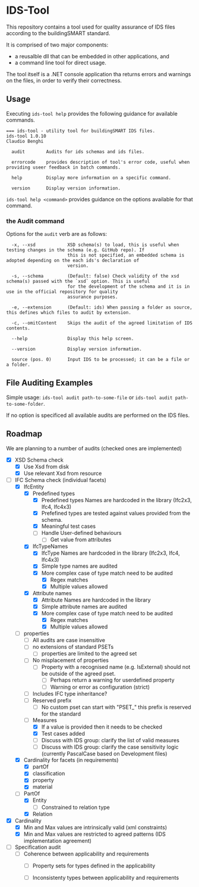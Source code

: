# IDS-Tool

This repository contains a tool used for quality assurance of IDS files according to the buildingSMART standard.

It is comprised of two major components:

- a reusalble dll that can be embedded in other applications, and 
- a command line tool for direct usage.

The tool itself is a .NET console application tha returns errors and warnings
on the files, in order to verify their correctness.

## Usage

Executing `ids-tool help` provides the following guidance for available commands.

```
=== ids-tool - utility tool for buildingSMART IDS files.
ids-tool 1.0.10
Claudio Benghi

  audit        Audits for ids schemas and ids files.

  errorcode    provides description of tool's error code, useful when providing useer feedback in batch commands.

  help         Display more information on a specific command.

  version      Display version information.
```

`ids-tool help <command>` provides guidance on the options available for that command.

### the Audit command

Options for the `audit` verb are as follows:

```
  -x, --xsd            XSD schema(s) to load, this is useful when testing changes in the schema (e.g. GitHub repo). If
                       this is not specified, an embedded schema is adopted depending on the each ids's declaration of
                       version.

  -s, --schema         (Default: false) Check validity of the xsd schema(s) passed with the `xsd` option. This is useful
                       for the development of the schema and it is in use in the official repository for quality
                       assurance purposes.

  -e, --extension      (Default: ids) When passing a folder as source, this defines which files to audit by extension.

  -c, --omitContent    Skips the audit of the agreed limitation of IDS contents.

  --help               Display this help screen.

  --version            Display version information.

  source (pos. 0)      Input IDS to be processed; it can be a file or a folder.
```

## File Auditing Examples

Simple usage: `ids-tool audit path-to-some-file` or `ids-tool audit path-to-some-folder`.

If no option is specificed all available audits are performed on the IDS files.

## Roadmap

We are planning to a number of audits (checked ones are implemented)

- [x] XSD Schema check
  - [x] Use Xsd from disk
  - [x] Use relevant Xsd from resource
- [ ] IFC Schema check (individual facets)
  - [x] IfcEntity
    - [x] Predefined types
      - [x] Predefined types Names are hardcoded in the library (Ifc2x3, Ifc4, Ifc4x3)
      - [x] Prefefined types are tested against values provided from the schema.
      - [x] Meaningful test cases
      - [ ] Handle User-defined behaviours
        - [ ] Get value from attributes
    - [x] IfcTypeNames
      - [x] IfcType Names are hardcoded in the library (Ifc2x3, Ifc4, Ifc4x3)
      - [x] Simple type names are audited
      - [x] More complex case of type match need to be audited
        - [x] Regex matches
        - [x] Multiple values allowed
    - [x] Attribute names
      - [x] Attribute Names are hardcoded in the library
      - [x] Simple attribute names are audited
      - [x] More complex case of type match need to be audited
        - [x] Regex matches
        - [x] Multiple values allowed	
  - [ ] properties 
    - [ ] All audits are case insensitive
    - [ ] no extensions of standard PSETs
      - [ ] properties are limited to the agreed set
    - [ ] No misplacement of properties
      - [ ] Property with a recognised name (e.g. IsExternal) should not be outside of the agreed pset.
        - [ ] Perhaps return a warning for userdefined property
        - [ ] Warning or error as configuration (strict)
    - [ ] Includes IFC type inheritance?
    - [ ] Reserved prefix
      - [ ] No custom pset can start with "PSET_" this prefix is reserved for the standard
    - [ ] Measures
      - [x] If a value is provided then it needs to be checked
      - [x] Test cases added
      - [ ] Discuss with IDS group: clarify the list of valid measures 
      - [ ] Discuss with IDS group: clarify the case sensitivity logic (currently PascalCase based on Development files)
  - [x] Cardinality for facets (in requirements)
    - [x] partOf
    - [x] classification
    - [x] property
    - [x] material  
  - [ ] PartOf
    - [x] Entity
      - [ ] Constrained to relation type
    - [x] Relation
- [x] Cardinality
  - [x] Min and Max values are intrinsically valid (xml constraints)
  - [x] Min and Max values are restricted to agreed patterns (IDS implementation agreement)
- [ ] Specification audit 
  - [ ] Coherence between applicability and requirements
    - [ ] Property sets for types defined in the applicability
    - [ ] Inconsistenty types between applicability and requirements

